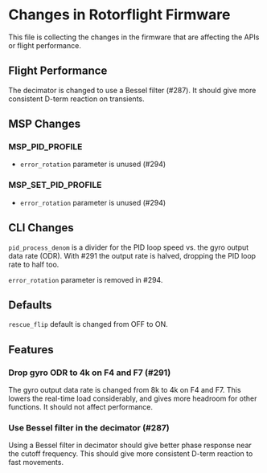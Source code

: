 # Changes in Rotorflight Firmware

This file is collecting the changes in the firmware that are affecting
the APIs or flight performance.


## Flight Performance

The decimator is changed to use a Bessel filter (#287). It should give more
consistent D-term reaction on transients.


## MSP Changes

### MSP_PID_PROFILE

- `error_rotation` parameter is unused (#294)

### MSP_SET_PID_PROFILE

- `error_rotation` parameter is unused (#294)


## CLI Changes

`pid_process_denom` is a divider for the PID loop speed vs. the gyro
output data rate (ODR). With #291 the output rate is halved, dropping
the PID loop rate to half too.

`error_rotation` parameter is removed in #294.


## Defaults

`rescue_flip` default is changed from OFF to ON.


## Features

### Drop gyro ODR to 4k on F4 and F7 (#291)

The gyro output data rate is changed from 8k to 4k on F4 and F7.
This lowers the real-time load considerably, and gives more headroom for
other functions. It should not affect performance.

### Use Bessel filter in the decimator (#287)

Using a Bessel filter in decimator should give better phase response
near the cutoff frequency. This should give more consistent D-term
reaction to fast movements.